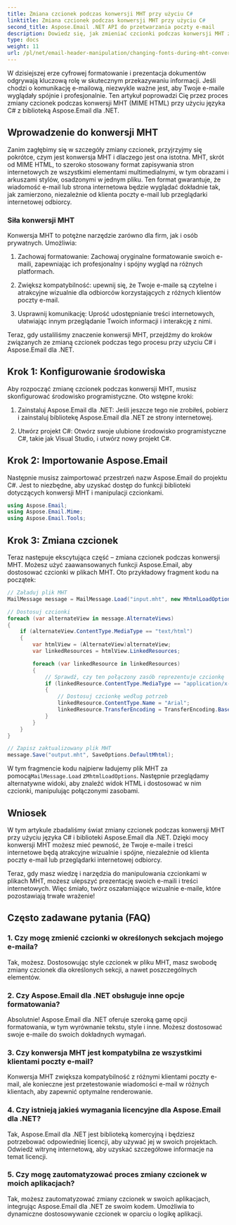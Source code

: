 ```yaml
---
title: Zmiana czcionek podczas konwersji MHT przy użyciu C#
linktitle: Zmiana czcionek podczas konwersji MHT przy użyciu C#
second_title: Aspose.Email .NET API do przetwarzania poczty e-mail
description: Dowiedz się, jak zmieniać czcionki podczas konwersji MHT za pomocą Aspose.Email dla .NET. Przewodnik krok po kroku z kodem źródłowym. Idealny do archiwizacji poczty elektronicznej i zarządzania dokumentami.
type: docs
weight: 11
url: /pl/net/email-header-manipulation/changing-fonts-during-mht-conversion-using-csharp/
---
```


W dzisiejszej erze cyfrowej formatowanie i prezentacja dokumentów odgrywają kluczową rolę w skutecznym przekazywaniu informacji. Jeśli chodzi o komunikację e-mailową, niezwykle ważne jest, aby Twoje e-maile wyglądały spójnie i profesjonalnie. Ten artykuł poprowadzi Cię przez proces zmiany czcionek podczas konwersji MHT (MIME HTML) przy użyciu języka C# z biblioteką Aspose.Email dla .NET.

## Wprowadzenie do konwersji MHT

Zanim zagłębimy się w szczegóły zmiany czcionek, przyjrzyjmy się pokrótce, czym jest konwersja MHT i dlaczego jest ona istotna. MHT, skrót od MIME HTML, to szeroko stosowany format zapisywania stron internetowych ze wszystkimi elementami multimedialnymi, w tym obrazami i arkuszami stylów, osadzonymi w jednym pliku. Ten format gwarantuje, że wiadomość e-mail lub strona internetowa będzie wyglądać dokładnie tak, jak zamierzono, niezależnie od klienta poczty e-mail lub przeglądarki internetowej odbiorcy.

### Siła konwersji MHT

Konwersja MHT to potężne narzędzie zarówno dla firm, jak i osób prywatnych. Umożliwia:

1. Zachowaj formatowanie: Zachowaj oryginalne formatowanie swoich e-maili, zapewniając ich profesjonalny i spójny wygląd na różnych platformach.

2. Zwiększ kompatybilność: upewnij się, że Twoje e-maile są czytelne i atrakcyjne wizualnie dla odbiorców korzystających z różnych klientów poczty e-mail.

3. Usprawnij komunikację: Uprość udostępnianie treści internetowych, ułatwiając innym przeglądanie Twoich informacji i interakcję z nimi.

Teraz, gdy ustaliliśmy znaczenie konwersji MHT, przejdźmy do kroków związanych ze zmianą czcionek podczas tego procesu przy użyciu C# i Aspose.Email dla .NET.

## Krok 1: Konfigurowanie środowiska

Aby rozpocząć zmianę czcionek podczas konwersji MHT, musisz skonfigurować środowisko programistyczne. Oto wstępne kroki:

1. Zainstaluj Aspose.Email dla .NET: Jeśli jeszcze tego nie zrobiłeś, pobierz i zainstaluj bibliotekę Aspose.Email dla .NET ze strony internetowej.

2. Utwórz projekt C#: Otwórz swoje ulubione środowisko programistyczne C#, takie jak Visual Studio, i utwórz nowy projekt C#.

## Krok 2: Importowanie Aspose.Email

Następnie musisz zaimportować przestrzeń nazw Aspose.Email do projektu C#. Jest to niezbędne, aby uzyskać dostęp do funkcji biblioteki dotyczących konwersji MHT i manipulacji czcionkami.

```csharp
using Aspose.Email;
using Aspose.Email.Mime;
using Aspose.Email.Tools;
```

## Krok 3: Zmiana czcionek

Teraz następuje ekscytująca część – zmiana czcionek podczas konwersji MHT. Możesz użyć zaawansowanych funkcji Aspose.Email, aby dostosować czcionki w plikach MHT. Oto przykładowy fragment kodu na początek:

```csharp
// Załaduj plik MHT
MailMessage message = MailMessage.Load("input.mht", new MhtmlLoadOptions());

// Dostosuj czcionki
foreach (var alternateView in message.AlternateViews)
{
    if (alternateView.ContentType.MediaType == "text/html")
    {
        var htmlView = (AlternateView)alternateView;
        var linkedResources = htmlView.LinkedResources;

        foreach (var linkedResource in linkedResources)
        {
            // Sprawdź, czy ten połączony zasób reprezentuje czcionkę
            if (linkedResource.ContentType.MediaType == "application/x-font-ttf")
            {
                // Dostosuj czcionkę według potrzeb
                linkedResource.ContentType.Name = "Arial";
                linkedResource.TransferEncoding = TransferEncoding.Base64;
            }
        }
    }
}

// Zapisz zaktualizowany plik MHT
message.Save("output.mht", SaveOptions.DefaultMhtml);
```

 W tym fragmencie kodu najpierw ładujemy plik MHT za pomocą`MailMessage.Load` z`MhtmlLoadOptions`. Następnie przeglądamy alternatywne widoki, aby znaleźć widok HTML i dostosować w nim czcionki, manipulując połączonymi zasobami.

## Wniosek

W tym artykule zbadaliśmy świat zmiany czcionek podczas konwersji MHT przy użyciu języka C# i biblioteki Aspose.Email dla .NET. Dzięki mocy konwersji MHT możesz mieć pewność, że Twoje e-maile i treści internetowe będą atrakcyjne wizualnie i spójne, niezależnie od klienta poczty e-mail lub przeglądarki internetowej odbiorcy.

Teraz, gdy masz wiedzę i narzędzia do manipulowania czcionkami w plikach MHT, możesz ulepszyć prezentację swoich e-maili i treści internetowych. Więc śmiało, twórz oszałamiające wizualnie e-maile, które pozostawiają trwałe wrażenie!

## Często zadawane pytania (FAQ)

### 1. Czy mogę zmienić czcionki w określonych sekcjach mojego e-maila?

   Tak, możesz. Dostosowując style czcionek w pliku MHT, masz swobodę zmiany czcionek dla określonych sekcji, a nawet poszczególnych elementów.

### 2. Czy Aspose.Email dla .NET obsługuje inne opcje formatowania?

   Absolutnie! Aspose.Email dla .NET oferuje szeroką gamę opcji formatowania, w tym wyrównanie tekstu, style i inne. Możesz dostosować swoje e-maile do swoich dokładnych wymagań.

### 3. Czy konwersja MHT jest kompatybilna ze wszystkimi klientami poczty e-mail?

   Konwersja MHT zwiększa kompatybilność z różnymi klientami poczty e-mail, ale konieczne jest przetestowanie wiadomości e-mail w różnych klientach, aby zapewnić optymalne renderowanie.

### 4. Czy istnieją jakieś wymagania licencyjne dla Aspose.Email dla .NET?

   Tak, Aspose.Email dla .NET jest biblioteką komercyjną i będziesz potrzebować odpowiedniej licencji, aby używać jej w swoich projektach. Odwiedź witrynę internetową, aby uzyskać szczegółowe informacje na temat licencji.

### 5. Czy mogę zautomatyzować proces zmiany czcionek w moich aplikacjach?

   Tak, możesz zautomatyzować zmiany czcionek w swoich aplikacjach, integrując Aspose.Email dla .NET ze swoim kodem. Umożliwia to dynamiczne dostosowywanie czcionek w oparciu o logikę aplikacji.